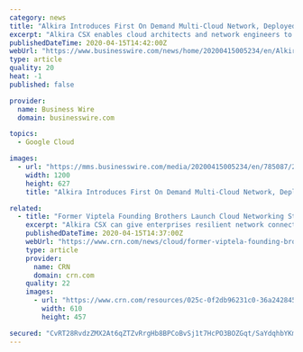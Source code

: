 ```yaml
---
category: news
title: "Alkira Introduces First On Demand Multi-Cloud Network, Deployed in Minutes"
excerpt: "Alkira CSX enables cloud architects and network engineers to build and deploy a point and click ... Funding: Alkira has raised $30M to date from Kleiner Perkins, Sequoia Capital and GV (formerly Google Ventures). Kleiner Perkins and Sequoia Capital jointly led the Series A, with GV investing in a follow-on round of financing."
publishedDateTime: 2020-04-15T14:42:00Z
webUrl: "https://www.businesswire.com/news/home/20200415005234/en/Alkira-Introduces-Demand-Multi-Cloud-Network-Deployed-Minutes"
type: article
quality: 20
heat: -1
published: false

provider:
  name: Business Wire
  domain: businesswire.com

topics:
  - Google Cloud

images:
  - url: "https://mms.businesswire.com/media/20200415005234/en/785087/23/Alkira_founders_photo.jpg"
    width: 1200
    height: 627
    title: "Alkira Introduces First On Demand Multi-Cloud Network, Deployed in Minutes"

related:
  - title: "Former Viptela Founding Brothers Launch Cloud Networking Startup Alkira"
    excerpt: "Alkira CSX can give enterprises resilient network connectivity from their premises-based environments to the public cloud, such as Amazon Web Services, Microsoft Azure and Google Cloud Platform, as well as cloud-to-cloud connectivity. The platform also combines global multi-cloud network services, such as security, load balancing and IP address ..."
    publishedDateTime: 2020-04-15T14:37:00Z
    webUrl: "https://www.crn.com/news/cloud/former-viptela-founding-brothers-launch-cloud-networking-startup-alkira"
    type: article
    provider:
      name: CRN
      domain: crn.com
    quality: 22
    images:
      - url: "https://www.crn.com/resources/025c-0f2db96231c0-36a242845e86-1000/viptela-1.jpg"
        width: 610
        height: 457

secured: "CvRT28RvdzZMX2At6qZTZvRrgHb8BPCoBvSj1t7HcPO3BOZGqt/SaYdqhbYKmNOktMLnGAdG79SfAC/aaVFwnl28iaN5/qP/rKfaE7P/Bla3knYRBUuDWtoRvMw7qdeDnIUHUf22QUTiiRLSqx+V6TR4N+FCx+WjkTcBuLYyd+M4i/24VQzzkgySlAN6U5pErjNjGu3V/ShbQEuoXSge1CaTWoI/Gms3kz8N17JWrg/bGn3yVLUUYoMpciCxEHLby7XBU548xKgIRhPsQ3Jh2r86FbkTyzA+2xuSAc1dYdGoMPNYXR5JNjTjtC+NVTTXRgSjslBr4WycGmTEybaH/GjVNvrcPH0/c4lraUZzB6GfUdxAjK+bhsDO1bt6mgQzWY5eF+ODQtNwYQfVeXpBITescib/f7pKa73EPt5INpO10ETnQ40VjpHPzc8esyQ/ANcyOLNwsS9lX7Iyvxd4JXwr4XoLvneCkxxzdXGUM1A=;SnbOW1PUQzoVSQrSZHcbdA=="
---
```


